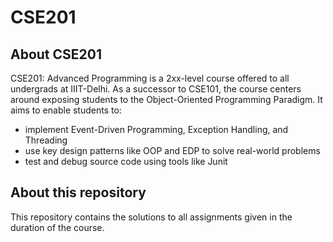 # CSE201
## About CSE201

CSE201: Advanced Programming is a 2xx-level course offered to all undergrads at IIIT-Delhi. As a successor to CSE101, the course centers around exposing students to the Object-Oriented Programming Paradigm. It aims to enable students to:

* implement Event-Driven Programming, Exception Handling, and Threading
* use key design patterns like OOP and EDP to solve real-world problems
* test and debug source code using tools like Junit

## About this repository
This repository contains the solutions to all assignments given in the duration of the course.
